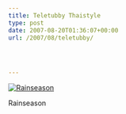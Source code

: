 ```yaml
---
title: Teletubby Thaistyle
type: post
date: 2007-08-20T01:36:07+00:00
url: /2007/08/teletubby/




---
```

<div class="flickr">
  <a href="http://www.flickr.com/photos/schreibblogade/1182894751/" title="Rainseason"><img src="//farm2.static.flickr.com/1423/1182894751_8ec194c796.jpg" alt="Rainseason" /></a></p>

  <p>
    Rainseason
  </p>
</div>
